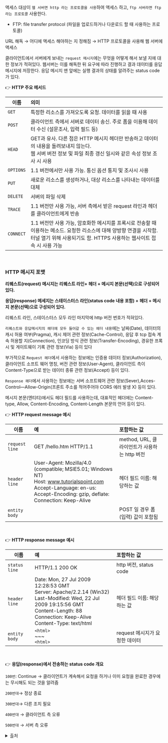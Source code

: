 액세스 대상이 `웹 서버면 http 라는 프로토콜을 사용`하여 액세스 하고, `ftp 서버라면 ftp 라는 프로토콜` 사용한다.

- FTP: file transfer protocol (파일을 업로드하거나 다운로드 할 때 사용하는 프로토콜)


URL 해독 → 어디에 액세스 해야하는 지 정해짐 → HTTP 프로토콜을 사용해 웹 서버에 액세스

클라이언트에서 서버에게 보내는 `request 메시지`에는 무엇을 어떻게 해서 보낼 지에 대한 정보가 적혀있다. 웹서버는 이를 해독한 뒤 요구에 따라 진행하고 결과 데이터를 응답 메시지에 저장한다. 응답 메시지 맨 앞에는 실행 결과의 상태를 알려주는 status code가 있다. 

👉 **HTTP 주요 메서드**

| 이름 | 의미 |
|---|:---|
| `GET` | 특정한 리소스를 가져오도록 요청. 데이터를 읽을 때 사용 | 
| `POST` | 클라이언트 측에서 서버로 데이터 송신. 주로 폼을 이용해 데이터 수신 (설문조사, 입력 필드 등)| 
| `HEAD` | GET과 유사. 다른 점은 HTTP 메시지 헤더만 반송하고 데이터의 내용을 돌려보내지 않는다. <br>웹 서버 버전 정보 및 파일 최종 갱신 일시와 같은 속성 정보 조사 시 사용 | 
| `OPTIONS` | 1.1 버전에서만 사용 가능. 통신 옵션 통지 및 조사시 사용 | 
| `PUT` | 새로운 리소스를 생성하거나, 대상 리소스를 나타내는 데이터를 대체 | 
| `DELETE` | 서버의 파일 삭제 | 
| `TRACE` | 1.1 버전만 사용 가능, 서버 측에서 받은 request 라인과 헤더를 클라이언트에게 반송 | 
| `CONNECT` | 1.1 버전만 사용 가능, 암호화한 메시지를 프록시로 전송할 때 이용하는 메소드. 요청한 리소스에 대해 양방향 연결을 시작함. <br>터널 열기 위해 사용되기도 함. HTTPS 사용하는 웹사이트 접속 시 사용 가능 | 
<br>

### HTTP 메시지 포맷

**리퀘스트(request) 메시지는 리퀘스트 라인+ 헤더 + 메시지 본문(선택)으로 구성되어 있다.**

**응답(response) 메세지는 스테이스터스 라인(status code 내용 포함) + 헤더 + 메시지 본문(선택)으로 구성되어 있다.**

리퀘스트 라인, 스테이스터스 모두 라인 마지막에 http 버전 번호가 적혀있다. 

`리퀘스트와 응답메시지의 헤더에 모두 들어갈 수 있는 헤더 내용`에는 날짜(Date), 데이터의 캐시 허용 여부(Pragma), 캐시 제어 관련 정보(Cache-Control), 응답 후 tcp 접속 계속 허용할 지(Connection), 인코딩 방식 관련 정보(Transfer-Encoding), 경유한 프록시 및 게이트웨이 기록 관련 정보(Via) 등이 있다

부가적으로  `Request 헤더`에서 사용하는 정보에는 인증용 데이터 정보(Authorization), 클라이언트 소프트 웨어 명칭, 버전 관련 정보(User-Agent), 클라이언트 측이 Content-Type으로 받는 데이터 종류 관련 정보(Accept) 등이 있다.

`Response 헤더`에서 사용하는 정보에는 서버 소프트웨어 관련 정보(Sever),Acces-Control—Allow-Origin(프론트 주소를 적어주어야 CORS 에러 발생 X) 등이 있다.

메시지 본문(엔티티)에서도 헤더 필드를 사용하는데, 대표적인 헤더에는 Content-type, Allow, Content-Encoding, Content-Length 본문의 언어 등이 있다.

👉 **HTTP request message 예시**

| 이름 | 예 | 포함하는 값 |
|---|:---|:---|
| `request line` | GET /hello.htm HTTP/1.1| method, URL, 클라이언트가 사용하는 http 버전
| `header line` | User-Agent: Mozilla/4.0 (compatible; MSIE5.01; Windows NT)<br>Host: www.tutorialspoint.com<br>Accept-Language: en-us:<br>Accept-Encoding: gzip, deflate:<br>Connection: Keep-Alive | 헤더 필드 이름: 해당하는 값
| `entity body` | | POST 일 경우 폼(입력) 값이 포함됨 |
<br>

👉 **HTTP response message 예시**

| 이름 | 예 | 포함하는 값 |
|---|:---|:---|
| `status line` | HTTP/1.1 200 OK | http 버전, status code
| `header line` | Date: Mon, 27 Jul 2009 12:28:53 GMT<br>Server: Apache/2.2.14 (Win32)<br>Last-Modified: Wed, 22 Jul 2009 19:15:56 GMT<br>Content-Length: 88<br>Connection: Keep-Alive<br>Content-Type: text/html | 헤더 필드 이름: 해당하는 값
| `entity body` | `<html>`<br>~~~<br>`<html>` | request 메시지가 요청한 데이터 |
<br>


👉 **응답(response)에서 전송하는 status code 개요**

`100번`: Continue → 클라이언트가 계속해서 요청을 하거나 이미 요청을 완료한 경우에는 무시해도 되는 것을 알려줌

`200번대`→ 정상 종료

`300번대`→ 다른 조치 필요

`400번대` → 클라이언트 측 오류

`500번대` → 서버 측 오류

<details>
<summary>출처</summary>

- 도서 [성공과 실패를 결정하는 1%의 네트워크 원리] ~ 54p

- [HTTP METHOD_PUT](https://developer.mozilla.org/ko/docs/Web/HTTP/Methods/PUT)

- [HTTP METHOD_CONNECT](https://developer.mozilla.org/ko/docs/Web/HTTP/Methods/CONNECT)

- [HTTP-Status](https://developer.mozilla.org/ko/docs/Web/HTTP/Status)

- [HTTP 응답 헤더](https://www.zerocho.com/category/HTTP/post/5b4c4e3efc5052001b4f519b)

- [HTTP 헤더 종류](https://gmlwjd9405.github.io/2019/01/28/http-header-types.html)

- [http request message](https://www.tutorialspoint.com/http/http_requests.htm)

- [http response message](https://www.tutorialspoint.com/http/http_responses.htm)

- [자세한 status code 종류](https://www.w3.org/Protocols/rfc2616/rfc2616-sec6.html)
</details>